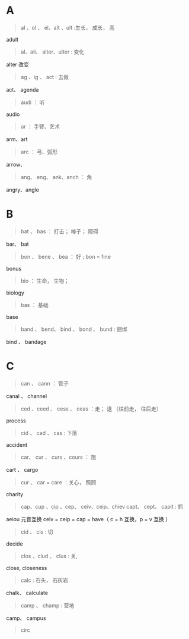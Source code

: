 # A

> al 、ol 、 el、alt 、ult :生长， 成长， 高

adult

> al、ali、 alter、ulter : 变化

alter 改变

> ag 、ig 、 act : 去做

act、 agenda

> audi ： 听

audio

> ar ： 手臂、艺术

arm、art

> arc ： 弓、弧形

arrow、

> ang、 eng、 ank、anch ： 角

angry、angle

# B

> bat 、 bas ： 打击； 棒子； 障碍

bar、 bat

> bon 、 bene 、 bea ： 好 ; bon = fine

bonus

> bio ： 生命， 生物；

biology

> bas ： 基础

base

> band 、 bend、 bind 、 bond 、 bund : 捆绑

bind 、 bandage

# C

> can 、 cann ： 管子

canal 、 channel

> ced 、ceed 、 cess 、 ceas ：走； 退 （往前走， 往后走）

process

> cid 、 cad 、 cas : 下落

accident

> car、 cur 、 curs 、cours ： 跑

cart 、 cargo

> cur 、 car = care ：关心， 照顾

charity

> cap、cup 、cip 、cep、 ceiv、ceip、chiev capt、 cept、 capit : 抓

aeiou 元⾳互换 ceiv = ceip = cap = have（ c = h 互换，p = v 互换 ）

> cid 、 cis : 切

decide

> clos 、clud 、 clus : 关,

close, closeness

> calc : 石头， 石灰岩

chalk、 calculate

> camp 、 champ : 营地

camp、 campus

> circ
